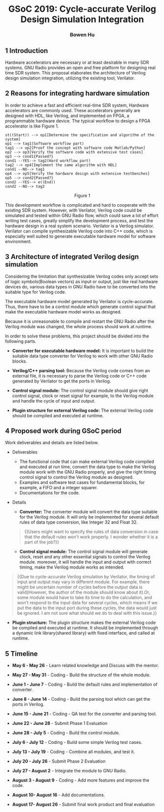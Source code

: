 # <center>GSoC 2019: Cycle-accurate Verilog Design Simulation Integration</center>
### <center>Bowen Hu</center>

## 1 Introduction
Hardware accelerators are necessary or at least desirable in many SDR systems. GNU Radio provides an open and free platform for designing real time SDR system. This proposal elaborates the architecture of Verilog design simulation integration, utilizing the existing tool, Verilator. 

## 2 Reasons for integrating hardware simulation
In order to achieve a fast and efficient real-time SDR system, Hardware accelerators are commonly used. These accelerators generally are designed with HDL, like Verilog, and implemented on FPGA, a programmable hardware device. The typical workflow to design a FPGA accelerator is like Figure 1.

```graphTB
st((Start)) --> op1[Determine the specification and algorithm of the system]
op1 --> tag1(Software workflow part)
tag1 --> op2[Proof the concept with software code Matlab/Python]
op2 --> op3[Verify the software code with extensive test cases]
op3 --> cond1{Passed?}
cond1 --YES--> tag2(Hard workflow part)
tag2 --> op4[Implement the same algorithm with HDL]
cond1 --NO--> tag1
op4 --> op5[Verify the hardware design with extensive testbenches]
op5 --> cond2{Passed?}
cond2 --YES--> e((End))
cond2 --NO--> tag2
```
<center>Figure 1</center>

This development workflow is complicated and hard to cooperate with the existing SDR system. However, with Verilator, Verilog code could be simulated and tested within GNU Radio flow, which could save a lot of effort writing test cases, greatly simplify the development process, and test the hardware design in a real system scenario. Verilator is a Verilog simulator. Verilator can compile synthesizable Verilog code into C++ code, which is especially well suited to generate executable hardware model for software environment.

## 3 Architecture of integrated Verilog design simulation
Considering the limitation that synthesizable Verilog codes only accept sets of logic symbols(Boolean vectors) as input or output, just like real hardware devices do, various data types in GNU Radio have to be converted into the suitable type for Verilog code.

The executable hardware model generated by Verilator is cycle-accurate. Thus, there have to be a control module which generate control signal that make the executable hardware model works as designed.

Because it is unreasonable to compile and restart the GNU Radio after the Verilog module was changed, the whole process should work at runtime.

In order to solve these problems, this project should be divided into the following parts.

* **Converter for executable hardware model:** It is important to build the suitable data type converter for Verilog to work with other GNU Radio blocks. 

* **Verilog/C++ parsing tool:** Because the Verilog code comes from an external file, it is necessary to parse the Verilog code or C++ code generated by Verilator to get the ports in Verilog.

* **Control signal module:** The control signal module should give right control signal, clock or reset signal for example, to the Verilog module and handle the cycle of input and output.

* **Plugin structure for external Verilog code:** The external Verilog code should be compiled and executed at runtime.


## 4 Proposed work during GSoC period
Work deliverables and details are listed below.

* Deliverables
    * The functional code that can make external Verilog code compiled and executed at run time, convert the data type to make the Verilog module work with the GNU Radio properly, and give the right timing control signal to control the Verilog module as designed.
    * Examples and software test cases for fundamental blocks, for example, a FIFO and a integer squarer.
    * Documentations for the code.
* Details
    * **Converter:** The converter module will convert the data type suitable for the Verilog module. It will only be implemented for several default rules of data type conversion, like Integer 32 and Float 32.
    >{{Users might want to specify the rules of data conversion in case that the default rules won't work properly. I wonder whether it is a part of the job?}}

    * **Control signal module:** The control signal module will generate clock, reset and any other essential signals to control the Verilog module. moreover, it will handle the input and output with correct timing, make the Verilog module works as intended.
>{{Due to cycle-accurate Verilog simulation by Verilator, the timing of input and output may vary in different module. For example, there might be uncertain number of cycles before the output data is valid(However, the author of the module should know about it).Or, some module would have to take its time to do the calculation, and won't respond to the input data for several cycles, which means if we put the data to the input port during these cycles, the data would just be ignored. I am not sure what should we do to deal with this issue.}}

   * **Plugin structure:** The plugin structure makes the external Verilog code be compiled and executed at runtime. It should be implemented through a dynamic link library(shared library) with fixed interface, and called at runtime.

## 5 Timeline
* **May 6 - May 26** - Learn related knowledge and Discuss with the mentor.

* **May 27 - May 31** - Coding - Build the structure of the whole module.

* **June 1 - June 7** - Coding - Build the default rules and implementation of converter.

* **June 8 - June 14** - Coding - Build the parsing tool which can get the ports in Verilog.

* **June 15 - June 21** - Coding - QA test for the converter and parsing tool.

* **June 22 - June 28** - Submit Phase 1 Evaluation

* **June 28 - July 5** - Coding - Build the control module.

* **July 6 - July 12** - Coding - Build some simple Verilog test cases.

* **July 13 - July 19** - Coding - Combine all modules, and test it.

* **July 20 - July 26** - Submit Phase 2 Evaluation

* **July 27 - August 2** - Integrate the module to GNU Radio.

* **August 3 - August 9** - Coding - Add more features and improve the code.

* **August 10- August 16** - Add documentations.

* **August 17- August 26** - Submit final work product and final evaluation

